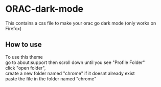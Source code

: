 # ORAC-dark-mode

This contains a css file to make your orac go dark mode (only works on Firefox)

## How to use
To use this theme  
go to about:support then scroll down until you see "Profile Folder"   
click "open folder",    
create a new folder named "chrome" if it doesnt already exist  
paste the file in the folder named "chrome"  
